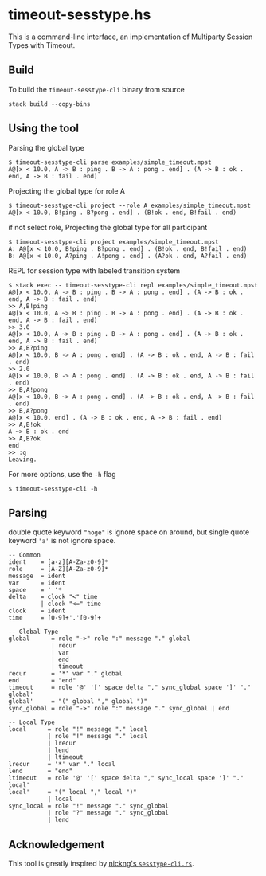 # timeout-sesstype.hs

This is a command-line interface, an implementation of Multiparty Session Types with Timeout.

## Build

To build the `timeout-sesstype-cli` binary from source

```
stack build --copy-bins
```

## Using the tool

Parsing the global type

```
$ timeout-sesstype-cli parse examples/simple_timeout.mpst
A@[x < 10.0, A -> B : ping . B -> A : pong . end] . (A -> B : ok . end, A -> B : fail . end)
```

Projecting the global type for role A

```
$ timeout-sesstype-cli project --role A examples/simple_timeout.mpst
A@[x < 10.0, B!ping . B?pong . end] . (B!ok . end, B!fail . end)
```

if not select role, Projecting the global type for all participant

```
$ timeout-sesstype-cli project examples/simple_timeout.mpst
A: A@[x < 10.0, B!ping . B?pong . end] . (B!ok . end, B!fail . end)
B: A@[x < 10.0, A?ping . A!pong . end] . (A?ok . end, A?fail . end)
```

REPL for session type with labeled transition system

```
$ stack exec -- timeout-sesstype-cli repl examples/simple_timeout.mpst
A@[x < 10.0, A -> B : ping . B -> A : pong . end] . (A -> B : ok . end, A -> B : fail . end)
>> A,B!ping
A@[x < 10.0, A ~> B : ping . B -> A : pong . end] . (A -> B : ok . end, A -> B : fail . end)
>> 3.0
A@[x < 10.0, A ~> B : ping . B -> A : pong . end] . (A -> B : ok . end, A -> B : fail . end)
>> A,B?ping
A@[x < 10.0, B -> A : pong . end] . (A -> B : ok . end, A -> B : fail . end)
>> 2.0
A@[x < 10.0, B -> A : pong . end] . (A -> B : ok . end, A -> B : fail . end)
>> B,A!pong
A@[x < 10.0, B ~> A : pong . end] . (A -> B : ok . end, A -> B : fail . end)
>> B,A?pong
A@[x < 10.0, end] . (A -> B : ok . end, A -> B : fail . end)
>> A,B!ok
A ~> B : ok . end
>> A,B?ok
end
>> :q
Leaving.
```

For more options, use the `-h` flag

```
$ timeout-sesstype-cli -h
```

## Parsing

double quote keyword `"hoge"` is ignore space on around, but single quote keyword `'a'` is not ignore space.

```
-- Common
ident    = [a-z][A-Za-z0-9]*
role     = [A-Z][A-Za-z0-9]*
message  = ident
var      = ident
space    = ' '*
delta    = clock "<" time
         | clock "<=" time
clock    = ident
time     = [0-9]+'.'[0-9]+

-- Global Type
global      = role "->" role ":" message "." global
            | recur
            | var
            | end
            | timeout
recur       = '*' var "." global
end         = "end"
timeout     = role '@' '[' space delta "," sync_global space ']' "." global'
global'     = "(" global "," global ")"
sync_global = role "->" role ":" message "." sync_global | end

-- Local Type
local      = role "!" message "." local
           | role "!" message "." local
           | lrecur
           | lend
           | ltimeout
lrecur     = '*' var "." local
lend       = "end"
ltimeout   = role '@' '[' space delta "," sync_local space ']' "." local'
local'     = "(" local "," local ")"
           | local
sync_local = role "!" message "." sync_global
           | role "?" message "." sync_global
           | lend
```

## Acknowledgement

This tool is greatly inspired by [nickng's `sesstype-cli.rs`](https://github.com/nickng/sesstype-cli.rs).

